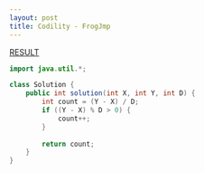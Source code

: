 ```yaml
---
layout: post
title: Codility - FrogJmp
---
```


[RESULT](https://app.codility.com/demo/results/trainingN6HX3N-84Y)

```java
import java.util.*;

class Solution {
    public int solution(int X, int Y, int D) {
        int count = (Y - X) / D;
        if ((Y - X) % D > 0) {
            count++;   
        }
        
        return count;
    }
}
```
